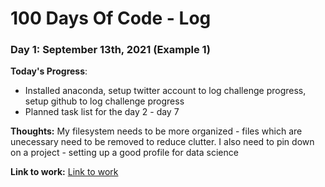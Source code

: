 # 100 Days Of Code - Log

### Day 1: September 13th, 2021 (Example 1)

**Today's Progress**: 
- Installed anaconda, setup twitter account to log challenge progress, setup github to log challenge progress
- Planned task list for the day 2 - day 7

**Thoughts:** My filesystem needs to be more organized - files which are unecessary need to be removed to reduce clutter. I also need to pin down on a project - setting up a good profile for data science

**Link to work:** [Link to work](https://github.com/anirudhparameswaran/100-days-of-code/blob/master/log.md)
